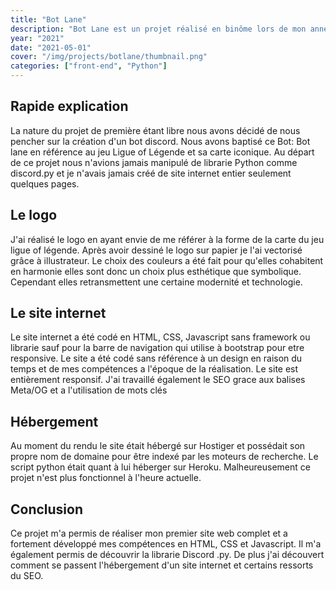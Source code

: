 ```yaml
---
title: "Bot Lane"
description: "Bot Lane est un projet réalisé en binôme lors de mon année de première au lycée. Ce projet consistait en la création d'un bot Discord, ainsi que d'un site web pour le présenter. Le bot que nous avons créé avait pour but d'automatiser certaines taches sur le serveur Discord auquel il était associé, telles que la modération des messages, il permettait également de jouer à de petits jeux ou créer des équipes aléatoires par exemple."
year: "2021"
date: "2021-05-01"
cover: "/img/projects/botlane/thumbnail.png"
categories: ["front-end", "Python"]
---
```


## Rapide explication

La nature du projet de première étant libre nous avons décidé de nous pencher sur la création d'un bot discord. Nous avons baptisé ce Bot: Bot lane en référence au jeu Ligue of Légende et sa carte iconique. Au départ de ce projet nous n'avions jamais manipulé de librarie Python comme discord.py et je n'avais jamais créé de site internet entier seulement quelques pages.

## Le logo

J'ai réalisé le logo en ayant envie de me référer à la forme de la carte du jeu ligue of légende. Après avoir dessiné le logo sur papier je l'ai vectorisé grâce à illustrateur. Le choix des couleurs a été fait pour qu'elles cohabitent en harmonie elles sont donc un choix plus esthétique que symbolique. Cependant elles retransmettent une certaine modernité et technologie.

## Le site internet

Le site internet a été codé en HTML, CSS, Javascript sans framework ou librarie sauf pour la barre de navigation qui utilise à bootstrap pour etre responsive. Le site a été codé sans référence à un design en raison du temps et de mes compétences a l'époque de la réalisation. Le site est entièrement responsif. J'ai travaillé également le SEO grace aux balises Meta/OG et a l'utilisation de mots clés

## Hébergement

Au moment du rendu le site était hébergé sur Hostiger et possédait son propre nom de domaine pour être indexé par les moteurs de recherche. Le script python était quant à lui héberger sur Heroku. Malheureusement ce projet n'est plus fonctionnel à l'heure actuelle.

## Conclusion

Ce projet m'a permis de réaliser mon premier site web complet et a fortement développé mes compétences en HTML, CSS et Javascript. Il m'a également permis de découvrir la librarie Discord .py. De plus j'ai découvert comment se passent l'hébergement d'un site internet et certains ressorts du SEO.
